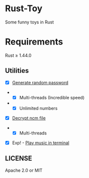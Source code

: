 # Rust-Toy

Some funny toys in Rust

# Requirements

Rust ≥ 1.44.0

## Utilities
- [x] [Generate random password](https://github.com/TENX-S/Rust-demo/tree/master/grp)
- - [x] Multi-threads (Incredible speed)
- - [x] Unlimited numbers
- [x] [Decrypt ncm file](https://github.com/TENX-S/Rust-demo/tree/master/decrypt_ncm)
- - [x] Multi-threads
- [x] Exp! - [Play music in terminal](https://github.com/TENX-S/Rust-demo/tree/master/rusic)


## LICENSE

Apache 2.0 or MIT
